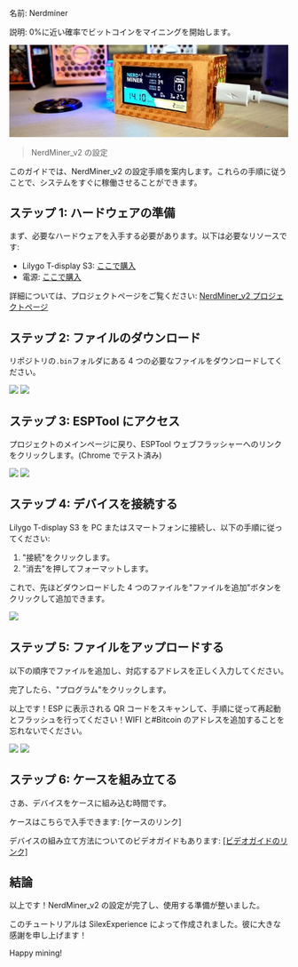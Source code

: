 名前: Nerdminer

説明: 0%に近い確率でビットコインをマイニングを開始します。

![カバー](assets/cover.jpeg)

> NerdMiner_v2 の設定

このガイドでは、NerdMiner_v2 の設定手順を案内します。これらの手順に従うことで、システムをすぐに稼働させることができます。

## ステップ 1: ハードウェアの準備

まず、必要なハードウェアを入手する必要があります。以下は必要なリソースです:

- Lilygo T-display S3: [ここで購入](https://lilygo.cc/products/t-display-s3)
- 電源: [ここで購入](https://amzn.eu/d/gIOot90)

詳細については、プロジェクトページをご覧ください: [NerdMiner_v2 プロジェクトページ](http://github.com/BitMaker-hub/NerdMiner_v2)

## ステップ 2: ファイルのダウンロード

リポジトリの`.bin`フォルダにある 4 つの必要なファイルをダウンロードしてください。

![](assets/screenshot1.jpeg)
![](assets/screenshot2.jpeg)

## ステップ 3: ESPTool にアクセス

プロジェクトのメインページに戻り、ESPTool ウェブフラッシャーへのリンクをクリックします。(Chrome でテスト済み)

![](assets/screenshot3.jpeg)
![](assets/screenshot4.jpeg)

## ステップ 4: デバイスを接続する

Lilygo T-display S3 を PC またはスマートフォンに接続し、以下の手順に従ってください:

1. "接続"をクリックします。
2. "消去"を押してフォーマットします。

これで、先ほどダウンロードした 4 つのファイルを"ファイルを追加"ボタンをクリックして追加できます。

![](assets/screenshot5.jpeg)

## ステップ 5: ファイルをアップロードする

以下の順序でファイルを追加し、対応するアドレスを正しく入力してください。

完了したら、"プログラム"をクリックします。

以上です！ESP に表示される QR コードをスキャンして、手順に従って再起動とフラッシュを行ってください！WIFI と#Bitcoin のアドレスを追加することを忘れないでください。

![](assets/screenshot6.jpeg)
![](assets/screenshot7.jpeg)

## ステップ 6: ケースを組み立てる

さあ、デバイスをケースに組み込む時間です。

ケースはこちらで入手できます: [ケースのリンク]

デバイスの組み立て方法についてのビデオガイドもあります: [[ビデオガイドのリンク]](https://twitter.com/i/status/1652260344176189440)

## 結論

以上です！NerdMiner_v2 の設定が完了し、使用する準備が整いました。

このチュートリアルは SilexExperience によって作成されました。彼に大きな感謝を申し上げます！

Happy mining!
